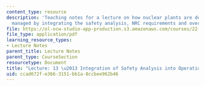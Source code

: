 ```yaml
---
content_type: resource
description: 'Teaching notes for a lecture on how nuclear plants are designed and
  managed by integrating the safety analysis, NRC requirements and overall operations. '
file: https://ol-ocw-studio-app-production.s3.amazonaws.com/courses/22-091-nuclear-reactor-safety-spring-2008/ccad672fe3663151bb1a8ccbee962b46_MIT22_091S08_lec13note.pdf
file_type: application/pdf
learning_resource_types:
- Lecture Notes
parent_title: Lecture Notes
parent_type: CourseSection
resourcetype: Document
title: "Lecture: 13 \u2013 Integration of Safety Analysis into Operational Requirements"
uid: ccad672f-e366-3151-bb1a-8ccbee962b46
---
```

